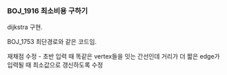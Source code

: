 ### BOJ_1916 최소비용 구하기

dijkstra 구현.

BOJ_1753 최단경로와 같은 코드임.

재채점 수정 - 초반 입력 때 똑같은 vertex들을 잇는 간선인데 거리가 더 짧은 edge가 입력될 때 최소값으로 갱신하도록 수정